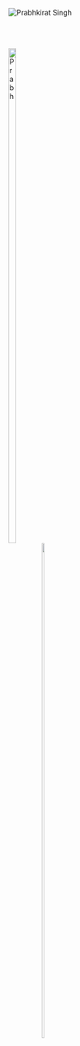 <!-- ![Prabhkirat Singh-2](https://user-images.githubusercontent.com/78585333/202916458-882d848b-cd41-405d-b3e3-d299bb4d9c2f.png) -->
![Prabhkirat Singh](https://user-images.githubusercontent.com/78585333/202975011-258fde0c-f09e-4671-b335-5f5213deff50.png)


<br>
<br>

<a href="#" width="50%" style="display: inline-block"><img align="left" src="https://github-readme-stats.vercel.app/api/top-langs?username=Prabhkirat0530&show_icons=true&locale=en&layout=compact&theme=dark" alt="Prabh" width="50%"/></a>
<a href="#" width="50%" style="display: inline-block"><img src="https://github-readme-stats.vercel.app/api?username=Prabhkirat0530&show_icons=true&count_private=true&theme=dark" width="50%"></a>
